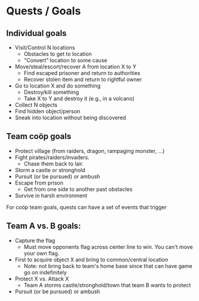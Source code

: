 # Quests / Goals

## Individual goals

* Visit/Control N locations
	* Obstacles to get to location
	* "Convert" location to some cause
* Move/steal/escort/recover A from location X to Y
	* Find escaped prisoner and return to authorities
	* Recover stolen item and return to rightful owner
* Go to location X and do something
	* Destroy/kill something
	* Take X to Y and destroy it (e.g., in a volcano)
* Collect N objects
* Find hidden object/person
* Sneak into location without being discovered

## Team coöp goals

* Protect village (from raiders, dragon, rampaging monster, ...)
* Fight pirates/raiders/invaders.
	* Chase them back to lair.
* Storm a castle or stronghold
* Pursuit (or be pursued) or ambush
* Escape from prison
	* Get from one side to another past obstacles
* Survive in harsh environment

For coöp team goals, quests can have a set of events that trigger

## Team A vs. B goals:

* Capture the flag
	* Must move opponents flag across center line to win. You can't move your own flag.
* First to acquire object X and bring to common/central location
	* Note: not bring back to team's home base since that can have game go on indefinitely
* Protect X vs. Attack X
	* Team A storms castle/stronghold/town that team B wants to protect
* Pursuit (or be pursued) or ambush
